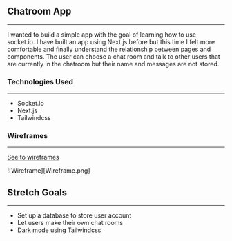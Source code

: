 ## Chatroom App
------------------------
I wanted to build a simple app with the goal of learning how to use socket.io. I have built an app using Next.js before but this time I felt more comfortable and finally understand the relationship between pages and components. The user can choose a chat room and talk to other users that are currently in the chatroom but their name and messages are not stored. 

### Technologies Used
------------------------
- Socket.io
- Next.js
- Tailwindcss


### Wireframes
------------------------
[See to wireframes](https://whimsical.com/chat-app-GeLor7UELRzgLYAe1QQ8qu)

![Wireframe][Wireframe.png]

## Stretch Goals
------------------------
- Set up a database to store user account
- Let users make their own chat rooms
- Dark mode using Tailwindcss




